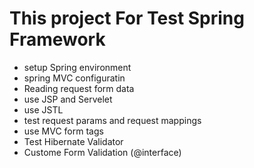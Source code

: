 # This project For Test Spring Framework

- setup Spring environment
- spring MVC configuratin
- Reading request form data
- use JSP and Servelet
- use JSTL
- test request params and request mappings
- use MVC form tags
- Test Hibernate Validator
- Custome Form Validation (@interface)
